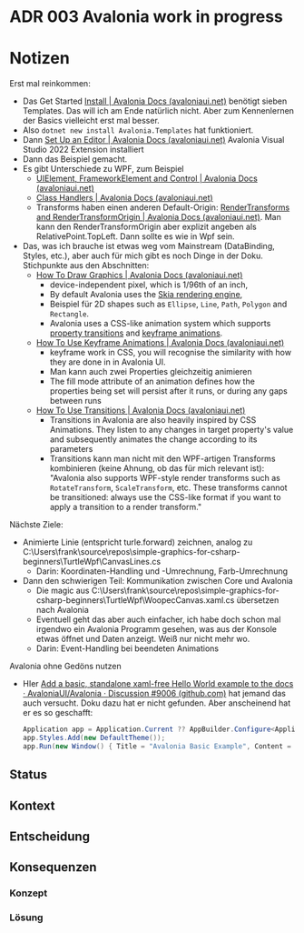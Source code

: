 # ADR 003 Avalonia work in progress
# Notizen

Erst mal reinkommen:

* Das Get Started [Install | Avalonia Docs (avaloniaui.net)](https://docs.avaloniaui.net/docs/get-started/install) benötigt sieben Templates. Das will ich am Ende natürlich nicht. Aber zum Kennenlernen der Basics vielleicht erst mal besser.
* Also `dotnet new install Avalonia.Templates` hat funktioniert.
* Dann [Set Up an Editor | Avalonia Docs (avaloniaui.net)](https://docs.avaloniaui.net/docs/get-started/set-up-an-editor) Avalonia Visual Studio 2022 Extension installiert
* Dann das Beispiel gemacht. 
* Es gibt Unterschiede zu WPF, zum Beispiel
  * [UIElement, FrameworkElement and Control | Avalonia Docs (avaloniaui.net)](https://docs.avaloniaui.net/docs/get-started/wpf/uielement-frameworkelement-and-control)
  * [Class Handlers | Avalonia Docs (avaloniaui.net)](https://docs.avaloniaui.net/docs/get-started/wpf/class-handlers)
  * Transforms haben einen anderen Default-Origin: [RenderTransforms and RenderTransformOrigin | Avalonia Docs (avaloniaui.net)](https://docs.avaloniaui.net/docs/get-started/wpf/rendertransforms-and-rendertransformorigin). Man kann den RenderTransformOrigin aber explizit angeben als RelativePoint.TopLeft. Dann sollte es wie in Wpf sein.
* Das, was ich brauche ist etwas weg vom Mainstream (DataBinding, Styles, etc.), aber auch für mich gibt es noch Dinge in der Doku. Stichpunkte aus den Abschnitten:
  * [How To Draw Graphics | Avalonia Docs (avaloniaui.net)](https://docs.avaloniaui.net/docs/guides/graphics-and-animation/graphics-and-animations)
    * device-independent pixel, which is 1/96th of an inch,
    * By default Avalonia uses the [Skia rendering engine](https://skia.org/),
    * Beispiel für 2D shapes such as `Ellipse`, `Line`, `Path`, `Polygon` and `Rectangle`.
    * Avalonia uses a CSS-like animation system which supports [property transitions](https://docs.avaloniaui.net/docs/guides/graphics-and-animation/transitions) and [keyframe animations](https://docs.avaloniaui.net/docs/guides/graphics-and-animation/keyframe-animations).
  * [How To Use Keyframe Animations | Avalonia Docs (avaloniaui.net)](https://docs.avaloniaui.net/docs/guides/graphics-and-animation/keyframe-animations)
    *  keyframe work in CSS, you will recognise the similarity with how they are done in in Avalonia UI.
    * Man kann auch zwei Properties gleichzeitig animieren
    * The fill mode attribute of an animation defines how the properties being set will persist after it runs, or during any gaps between runs
  * [How To Use Transitions | Avalonia Docs (avaloniaui.net)](https://docs.avaloniaui.net/docs/guides/graphics-and-animation/transitions)
    * Transitions in Avalonia are also heavily inspired by CSS Animations. They listen to any changes in target property's value and subsequently animates the change according to its parameters
    * Transitions kann man nicht mit den WPF-artigen Transforms kombinieren (keine Ahnung, ob das für mich relevant ist): "Avalonia also supports WPF-style render transforms such as `RotateTransform`, `ScaleTransform`, etc. These transforms cannot be transitioned: always use the CSS-like format if you want to apply a transition to a render transform."

Nächste Ziele:

* Animierte Linie (entspricht turle.forward) zeichnen, analog zu C:\Users\frank\source\repos\simple-graphics-for-csharp-beginners\TurtleWpf\CanvasLines.cs
  * Darin: Koordinaten-Handling und -Umrechnung, Farb-Umrechnung
* Dann den schwierigen Teil: Kommunikation zwischen Core und Avalonia 
  * Die magic aus C:\Users\frank\source\repos\simple-graphics-for-csharp-beginners\TurtleWpf\WoopecCanvas.xaml.cs übersetzen nach Avalonia
  * Eventuell geht das aber auch einfacher, ich habe doch schon mal irgendwo ein Avalonia Programm gesehen, was aus der Konsole etwas öffnet und Daten anzeigt. Weiß nur nicht mehr wo.
  * Darin: Event-Handling bei beendeten Animations



Avalonia ohne Gedöns nutzen

* HIer [Add a basic, standalone xaml-free Hello World example to the docs · AvaloniaUI/Avalonia · Discussion #9006 (github.com)](https://github.com/AvaloniaUI/Avalonia/discussions/9006) hat jemand das auch versucht. Doku dazu hat er nicht gefunden. Aber anscheinend hat er es so geschafft:
  ```csharp
  Application app = Application.Current ?? AppBuilder.Configure<Application>().UsePlatformDetect().SetupWithoutStarting().Instance;
  app.Styles.Add(new DefaultTheme());
  app.Run(new Window() { Title = "Avalonia Basic Example", Content = "Hello Avalonia!" });
  ```

  





## Status

## Kontext
## Entscheidung
## Konsequenzen
### Konzept

### Lösung

